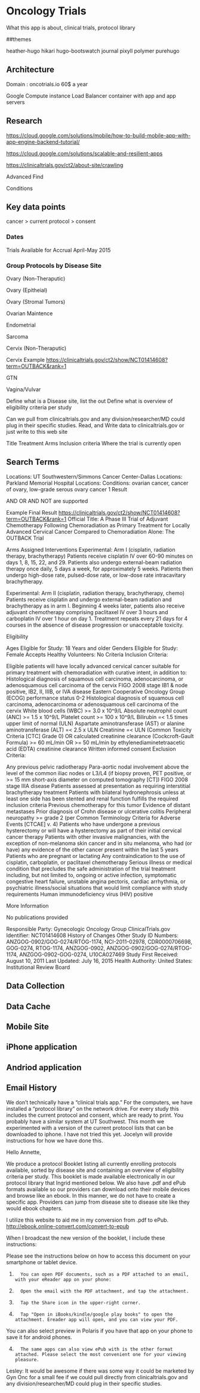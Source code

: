 Oncology Trials
==================================
What this app is about, clinical trials, protocol library

##themes

heather-hugo
hikari
hugo-bootswatch
journal
pixyll
polymer
purehugo


## Architecture
Domain : oncotrials.io
60$ a year

Google Compute instance
Load Balancer
container with app and app servers

## Research
https://cloud.google.com/solutions/mobile/how-to-build-mobile-app-with-app-engine-backend-tutorial/

https://cloud.google.com/solutions/scalable-and-resilient-apps

https://clinicaltrials.gov/ct2/about-site/crawling

Advanced Find

Conditions


## Key data points
cancer > current protocol > consent

### Dates
Trials Available for Accrual
April-May 2015

### Group Protocols by Disease Site

Ovary (Non-Theraputic)

Ovary (Epitheial)

Ovary (Stromal Tumors)

Ovarian Maintence

Endometrial

Sarcoma

Cervix (Non-Theraputic)

Cervix
Example
https://clinicaltrials.gov/ct2/show/NCT01414608?term=OUTBACK&rank=1

GTN

Vagina/Vulvar


Define what is a Disease site, list the out
Define what is overview of eligibility criteria per study

Can we pull from clinicaltrials.gov and any division/researcher/MD could plug in their specific studies.
Read, and Write data to clinicaltrials.gov or just write to this web site

Title
Treatment Arms
Inclusion criteria
Where the trial is currently open


## Search Terms
Locations: UT Southwestern/Simmons Cancer Center-Dallas
Locations: Parkland Memorial Hospital
Locations:
Conditions: ovarian cancer, cancer of ovary, low-grade serous ovary cancer
1 Result

AND OR AND NOT are supported


Example Final Result
https://clinicaltrials.gov/ct2/show/NCT01414608?term=OUTBACK&rank=1
Official Title:	A Phase III Trial of Adjuvant Chemotherapy Following Chemoradiation as Primary Treatment for Locally Advanced Cervical Cancer Compared to Chemoradiation Alone: The OUTBACK Trial

Arms	Assigned Interventions
Experimental: Arm I (cisplatin, radiation therapy, brachytherapy)
Patients receive cisplatin IV over 60-90 minutes on days 1, 8, 15, 22, and 29. Patients also undergo external-beam radiation therapy once daily, 5 days a week, for approximately 5 weeks. Patients then undergo high-dose rate, pulsed-dose rate, or low-dose rate intracavitary brachytherapy.

Experimental: Arm II (cisplatin, radiation therapy, brachytherapy, chemo)
Patients receive cisplatin and undergo external-beam radiation and brachytherapy as in arm I. Beginning 4 weeks later, patients also receive adjuvant chemotherapy comprising paclitaxel IV over 3 hours and carboplatin IV over 1 hour on day 1. Treatment repeats every 21 days for 4 courses in the absence of disease progression or unacceptable toxicity.

Eligibility

Ages Eligible for Study:  	18 Years and older
Genders Eligible for Study:  	Female
Accepts Healthy Volunteers:  	No
Criteria
Inclusion Criteria:

Eligible patients will have locally advanced cervical cancer suitable for primary treatment with chemoradiation with curative intent, in addition to:
Histological diagnosis of squamous cell carcinoma, adenocarcinoma, or adenosquamous cell carcinoma of the cervix
FIGO 2008 stage IB1 & node positive, IB2, II, IIIB, or IVA disease
Eastern Cooperative Oncology Group (ECOG) performance status 0-2
Histological diagnosis of squamous cell carcinoma, adenocarcinoma or adenosquamous cell carcinoma of the cervix
White blood cells (WBC) >= 3.0 x 10^9/L
Absolute neutrophil count (ANC) >= 1.5 x 10^9/L
Platelet count >= 100 x 10^9/L
Bilirubin =< 1.5 times upper limit of normal (ULN)
Aspartate aminotransferase (AST) or alanine aminotransferase (ALT) =< 2.5 x ULN
Creatinine =< ULN (Common Toxicity Criteria [CTC] Grade 0) OR calculated creatinine clearance (Cockcroft-Gault Formula) >= 60 mL/min OR >= 50 mL/min by ethylenediaminetetraacetic acid (EDTA) creatinine clearance
Written informed consent
Exclusion Criteria:

Any previous pelvic radiotherapy
Para-aortic nodal involvement above the level of the common iliac nodes or L3/L4 (if biopsy proven, PET positive, or >= 15 mm short-axis diameter on computed tomography [CT])
FIGO 2008 stage IIIA disease
Patients assessed at presentation as requiring interstitial brachytherapy treatment
Patients with bilateral hydronephrosis unless at least one side has been stented and renal function fulfills the required inclusion criteria
Previous chemotherapy for this tumor
Evidence of distant metastases
Prior diagnosis of Crohn disease or ulcerative colitis
Peripheral neuropathy >= grade 2 (per Common Terminology Criteria for Adverse Events [CTCAE] v. 4)
Patients who have undergone a previous hysterectomy or will have a hysterectomy as part of their initial cervical cancer therapy
Patients with other invasive malignancies, with the exception of non-melanoma skin cancer and in situ melanoma, who had (or have) any evidence of the other cancer present within the last 5 years
Patients who are pregnant or lactating
Any contraindication to the use of cisplatin, carboplatin, or paclitaxel chemotherapy
Serious illness or medical condition that precludes the safe administration of the trial treatment including, but not limited to, ongoing or active infection, symptomatic congestive heart failure, unstable angina pectoris, cardiac arrhythmia, or psychiatric illness/social situations that would limit compliance with study requirements
Human immunodeficiency virus (HIV) positive

More Information

No publications provided

Responsible Party:	Gynecologic Oncology Group
ClinicalTrials.gov Identifier:	NCT01414608     History of Changes
Other Study ID Numbers:	ANZGOG-0902/GOG-0274/RTOG-1174, NCI-2011-02978, CDR0000706698, GOG-0274, RTOG-1174, ANZGOG-0902, ANZGOG-0902/GOG-0274/RTOG-1174, ANZGOG-0902-GOG-0274, U10CA027469
Study First Received:	August 10, 2011
Last Updated:	July 16, 2015
Health Authority:	United States: Institutional Review Board


## Data Collection

## Data Cache

## Mobile Site

## iPhone application

## Andriod application






## Email History
We don’t technically have a “clinical trials app.”  For the computers, we have installed a “protocol library” on the network drive.  For every study this includes the current protocol and consent, which are ready to print.  You probably have a similar system at UT Southwest.   This month we experimented with a version of the current protocol lists that can be downloaded to iphone.  I have not tried this yet.  Jocelyn will provide instructions for how we have done this.




Hello Annette,

We produce a protocol Booklet listing all currently enrolling protocols available, sorted by disease site and containing an overview of eligibility criteria per study. This booklet is made available electronically in our protocol library that Ingrid mentioned below. We also have .pdf and ePub formats available so our providers can download onto their mobile devices and browse like an ebook. In this manner, we do not have to create a specific app. Providers can jump from disease site to disease site like they would ebook chapters.

I utilize this website to aid me in my conversion from .pdf to ePub. http://ebook.online-convert.com/convert-to-epub

When I broadcast the new version of the booklet, I include these instructions:

Please see the instructions below on how to access this document on your smartphone or tablet device.  

1.       You can open PDF documents, such as a PDF attached to an email, with your eReader app on your phone:
1.       Open the email with the PDF attachment, and tap the attachment.
2.       Tap the Share icon in the upper-right corner.
3.       Tap "Open in iBooks/kindle/google play books" to open the attachment. Ereader app will open, and you can view your PDF.

You can also select preview in Polaris if you have that app on your phone to save it for android phones.

4.       The same apps can also view ePub with is the other format attached. Please select the most convenient one for your viewing pleasure.


Lesley:   It would be awesome if there was some way it could be marketed by Gyn Onc for a small fee if we could pull directly from clinicaltrials.gov and any division/researcher/MD could plug in their specific studies.
